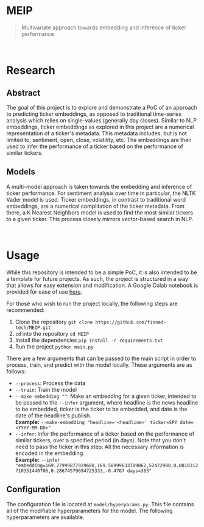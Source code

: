 # MEIP
> Multivariate approach towards embedding and inference of ticker performance

<br>

# Research
## Abstract
The goal of this project is to explore and demonstrate a PoC of an approach to predicting ticker embeddings, as opposed to traditional time-series analysis which relies on single-values (generally day closes). Similar to NLP embeddings, ticker embeddings as explored in this project are a numerical representation of a ticker's metadata. This metadata includes, but is not limited to, sentiment, open, close, volatility, etc. The embeddings are then used to infer the performance of a ticker based on the performance of similar tickers. 

## Models
A multi-model approach is taken towards the embedding and inference of ticker performance. For sentiment analysis over time in particular, the NLTK Vader model is used. Ticker embeddings, in contrast to traditional word embeddings, are a numerical complitation of the ticker metadata. From there, a K Nearest Neighbors model is used to find the most similar tickers to a given ticker. This process closely mirrors vector-based search in NLP.

<br>

# Usage
While this repository is intended to be a simple PoC, it is also intended to be a template for future projects. As such, the project is structured in a way that allows for easy extension and modification. A Google Colab notebook is provided for ease of use [here](https://colab.research.google.com/drive/1ZfNHHZBpsqM7JHFNWPjgVhEKdp9tWQGN?usp=sharing).

For those who wish to run the project locally, the following steps are recommended:
1. Clone the repository
   ``git clone https://github.com/finned-tech/MEIP.git``
2. ``cd`` into the repository
   ``cd MEIP``
3. Install the dependencies
   ``pip install -r requirements.txt``
4. Run the project
   ``python main.py``

There are a few arguments that can be passed to the main script in order to process, train, and predict with the model locally. These arguments are as follows:
- ``--process``: Process the data
- ``--train``: Train the model
- ``--make-embedding ""``: Make an embedding for a given ticker, intended to be passed to the ``--infer`` argument, where headline is the news headline to be embedded, ticker is the ticker to be embedded, and date is the date of the headline's publish. <br> **Example:** ``--make-embedding "headline='<headline>' ticker=SPY date=<YYYY-MM-DD>"``
- ``--infer``: Infer the performance of a ticker based on the performance of similar tickers, over a specified period (in days). Note that you don't need to pass the ticker in this step: All the necessary information is encoded in the embedding. <br> **Example:** ``--infer "embedding=169.27999877929688,169.58999633789062,52472900,0.0018312710351440706,0.28674579694725333,-0.4767 days=365"``


## Configuration
The configuration file is located at ``model/hyperparams.py``. This file contains all of the modifiable hyperparameters for the model. The following hyperparameters are available.

